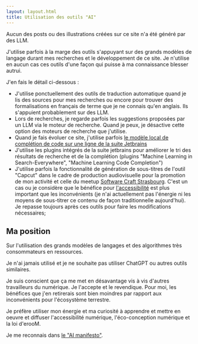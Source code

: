 ```yaml
---
layout: layout.html
title: Utilisation des outils "AI"
---
```


Aucun des posts ou des illustrations créées sur ce site n'a été généré par des LLM.

J'utilise parfois à la marge des outils s'appuyant sur des grands modèles de langage durant mes recherches et le développement de ce site.
Je n'utilise en aucun cas ces outils d'une façon qui puisse à ma connaissance blesser autrui.

J'en fais le détail ci-dessous :

- J'utilise ponctuellement des outils de traduction automatique quand je lis des sources pour mes recherches ou encore pour trouver des formalisations en français de terme que je ne connais qu'en anglais. Ils s'appuient probablement sur des LLM.
- Lors de recherches, je regarde parfois les suggestions proposées par un LLM via le moteur de recherche. Quand je peux, je désactive cette option des moteurs de recherche que j'utilise.
- Quand je fais évoluer ce site, j'utilise parfois [le modèle local de complétion de code sur une ligne de la suite Jetbrains](https://www.jetbrains.com/help/idea/full-line-code-completion.html)
- J'utilise les plugins intégrés de la suite jetbrains pour améliorer le tri des résultats de recherche et de la complétion (plugins "Machine Learning in Search-Everywhere", "Machine Learning Code Completion")
- J'utilise parfois la fonctionnalité de génération de sous-titres de l'outil "Capcut" dans le cadre de production audiovisuelle pour la promotion de mon activité et celle du meetup [Software Craft Strasbourg](https://swcraftstras.github.io/). C'est un cas ou je considère que le bénéfice pour [l'accessibilité](/glossaire/accessibilite-numerique) est plus important que les inconvénients (je n'ai actuellement pas l'énergie ni les moyens de sous-titrer ce contenu de façon traditionnelle aujourd'hui). Je repasse toujours après ces outils pour faire les modifications nécessaires;


## Ma position

Sur l'utilisation des grands modèles de langages et des algorithmes très consommateurs en ressources.

Je n'ai jamais utilisé et je ne souhaite pas utiliser ChatGPT ou autres outils similaires.

Je suis conscient que ça me met en désavantage vis à vis d'autres travailleurs du numérique.
Je l'accepte et le revendique.
Pour moi, les bénéfices que j'en retirerais sont bien moindres par rapport aux inconvénients pour l'écosystème terrestre.

Je préfère utiliser mon énergie et ma curiosité à apprendre et mettre en oeuvre et diffuser l'accessibilité numérique, l'éco-conception numérique et la loi d'erooM.

Je me reconnais dans [le "AI manifesto"](https://www.bydamo.la/p/ai-manifesto).
